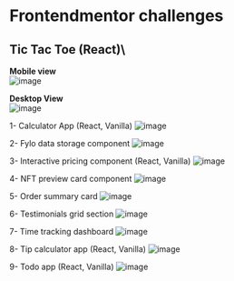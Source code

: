 # Frontendmentor challenges

## Tic Tac Toe (React)\
**Mobile view**\
![image](https://github.com/user-attachments/assets/169cc45d-37a9-42dc-9f63-9346a32c76f4)

**Desktop View**\
![image](https://github.com/user-attachments/assets/e922189e-d9a6-472f-8f76-9db25ae84e0d)


1- Calculator App (React, Vanilla)
![image](https://github.com/user-attachments/assets/2d9cf2ba-b699-4588-b18a-322ae397e901)

2- Fylo data storage component
![image](https://github.com/user-attachments/assets/6a97729e-7239-42ec-94c2-a60dac0efe6e)

3- Interactive pricing component (React, Vanilla)
![image](https://github.com/user-attachments/assets/34e448f6-b7e0-4f75-b318-5ea2dd09f121)

4- NFT preview card component
![image](https://github.com/user-attachments/assets/85405bc3-db4b-41a2-b22a-62371de8e5dd)

5- Order summary card
![image](https://github.com/user-attachments/assets/c2f5ff7d-092b-4187-9d9d-1c725d9567a8)

6- Testimonials grid section
![image](https://github.com/user-attachments/assets/77a675ec-4041-4019-9879-68bcc7b2d41f)

7- Time tracking dashboard
![image](https://github.com/user-attachments/assets/dc219bdf-41b9-447c-acd9-bacb2c89781e)

8- Tip calculator app (React, Vanilla)
![image](https://github.com/user-attachments/assets/3d17d77c-cb55-44dc-9836-ea9b723ab110)

9- Todo app (React, Vanilla)
![image](https://github.com/user-attachments/assets/9297de00-228d-4305-b697-91bffb6adba9)

